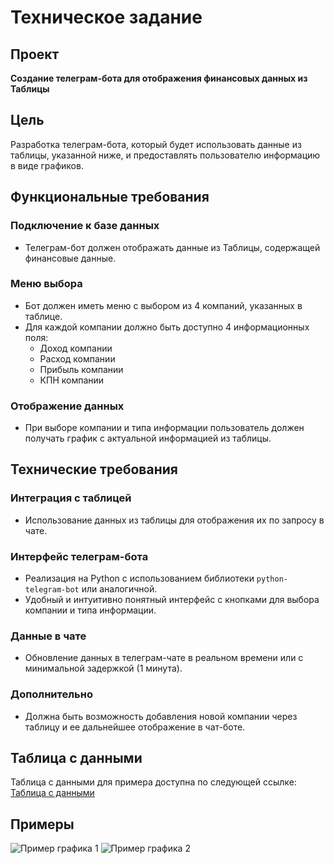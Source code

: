 # Техническое задание

## Проект

**Создание телеграм-бота для отображения финансовых данных из Таблицы**

## Цель

Разработка телеграм-бота, который будет использовать данные из таблицы, указанной ниже, и предоставлять пользователю информацию в виде графиков.

## Функциональные требования

### Подключение к базе данных

- Телеграм-бот должен отображать данные из Таблицы, содержащей финансовые данные.

### Меню выбора

- Бот должен иметь меню с выбором из 4 компаний, указанных в таблице.
- Для каждой компании должно быть доступно 4 информационных поля:
  - Доход компании
  - Расход компании
  - Прибыль компании
  - КПН компании

### Отображение данных

- При выборе компании и типа информации пользователь должен получать график с актуальной информацией из таблицы.

## Технические требования

### Интеграция с таблицей

- Использование данных из таблицы для отображения их по запросу в чате.

### Интерфейс телеграм-бота

- Реализация на Python с использованием библиотеки `python-telegram-bot` или аналогичной.
- Удобный и интуитивно понятный интерфейс с кнопками для выбора компании и типа информации.

### Данные в чате

- Обновление данных в телеграм-чате в реальном времени или с минимальной задержкой (1 минута).

### Дополнительно

- Должна быть возможность добавления новой компании через таблицу и ее дальнейшее отображение в чат-боте.

## Таблица с данными

Таблица с данными для примера доступна по следующей ссылке: [Таблица с данными](https://docs.google.com/spreadsheets/d/1w5MAeMSZZJ6_3_s2res3hJPcw2NJxNIaFV4lV0j7ePI/edit?usp=sharing)

## Примеры

![Пример графика 1](https://example.com/image1.png)
![Пример графика 2](https://example.com/image2.png)


